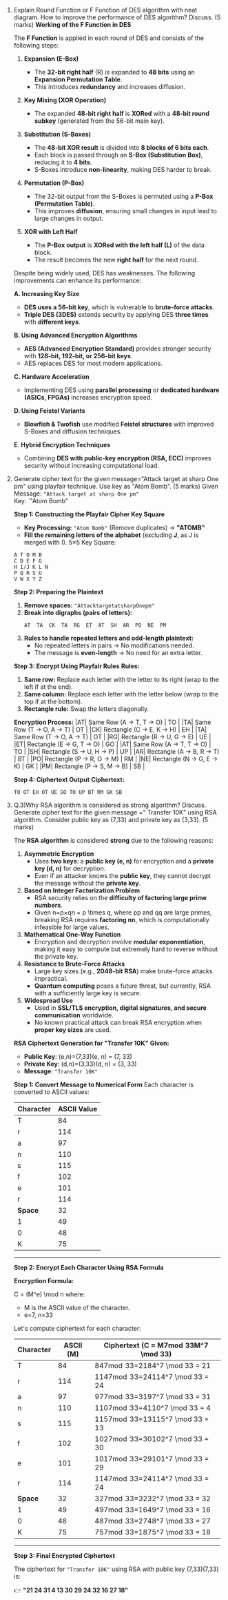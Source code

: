 
1. Explain Round Function or F Function of DES algorithm with neat diagram. How to improve the performance of DES algorithm? Discuss. (5 marks)
	**Working of the F Function in DES**
	
	The **F Function** is applied in each round of DES and consists of the following steps:
	
	1. **Expansion (E-Box)**
	    
	    - The **32-bit right half** (R) is expanded to **48 bits** using an **Expansion Permutation Table**.
	    - This introduces **redundancy** and increases diffusion.
	2. **Key Mixing (XOR Operation)**
	    
	    - The expanded **48-bit right half** is **XORed** with a **48-bit round subkey** (generated from the 56-bit main key).
	3. **Substitution (S-Boxes)**
	    
	    - The **48-bit XOR result** is divided into **8 blocks of 6 bits each**.
	    - Each block is passed through an **S-Box (Substitution Box)**, reducing it to **4 bits**.
	    - S-Boxes introduce **non-linearity**, making DES harder to break.
	4. **Permutation (P-Box)**
	    
	    - The 32-bit output from the S-Boxes is permuted using a **P-Box (Permutation Table)**.
	    - This improves **diffusion**, ensuring small changes in input lead to large changes in output.
	5. **XOR with Left Half**
	    
	    - The **P-Box output** is **XORed with the left half (L)** of the data block.
	    - The result becomes the new **right half** for the next round.
	
	Despite being widely used, DES has weaknesses. The following improvements can enhance its performance:
	
	**A. Increasing Key Size**
	- **DES uses a 56-bit key**, which is vulnerable to **brute-force attacks**.
	- **Triple DES (3DES)** extends security by applying DES **three times** with **different keys**.
	
	**B. Using Advanced Encryption Algorithms**
	- **AES (Advanced Encryption Standard)** provides stronger security with **128-bit, 192-bit, or 256-bit keys**.
	- AES replaces DES for most modern applications.
	
	**C. Hardware Acceleration**
	- Implementing DES using **parallel processing** or **dedicated hardware (ASICs, FPGAs)** increases encryption speed.
	
	**D. Using Feistel Variants**
	- **Blowfish & Twofish** use modified **Feistel structures** with improved S-Boxes and diffusion techniques.
	
	**E. Hybrid Encryption Techniques**
	
	- Combining **DES with public-key encryption (RSA, ECC)** improves security without increasing computational load.
2. Generate cipher text for the given message="Attack target at sharp One pm" using playfair technique. Use key as "Atom Bomb". (5 marks)
	Given Message: `"Attack target at sharp One pm"`  
	Key: `"Atom Bomb"
	
	**Step 1: Constructing the Playfair Cipher Key Square**
	- **Key Processing:** `"Atom Bomb"` (Remove duplicates) → **"ATOMB"**
	- **Fill the remaining letters of the alphabet** (excluding **J**, as J is merged with I).
	5×5 Key Square:
	```
	A T O M B
	C D E F G
	H I/J K L N
	P Q R S U
	V W X Y Z
	```
	
	**Step 2: Preparing the Plaintext**
	
	1. **Remove spaces:** `"AttacktargetatsharpOnepm"`
	2. **Break into digraphs (pairs of letters):**
	    ```
	    AT  TA  CK  TA  RG  ET  AT  SH  AR  PO  NE  PM
	    ```
	3. **Rules to handle repeated letters and odd-length plaintext:**
	    - No repeated letters in pairs → No modifications needed.
	    - The message is **even-length** → No need for an extra letter.

	**Step 3: Encrypt Using Playfair Rules**
	**Rules:**
	1. **Same row:** Replace each letter with the letter to its right (wrap to the left if at the end).
	2. **Same column:** Replace each letter with the letter below (wrap to the top if at the bottom).
	3. **Rectangle rule:** Swap the letters diagonally.
	
	**Encryption Process:**
	|AT| Same Row      (A → T, T → O)    | TO |
	|TA| Same Row      (T → O, A → T)    | OT |
	|CK| Rectangle      (C → E, K → H)    | EH |
	|TA| Same Row      (T → O, A → T)    | OT |
	|RG| Rectangle      (R → U, G → E)    | UE |
	|ET| Rectangle      (E → G, T → O)    | GO |
	|AT| Same Row      (A → T, T → O)    | TO |
	|SH| Rectangle      (S → U, H → P)    | UP |
	|AR| Rectangle      (A → B, R → T)    | BT |
	|PO| Rectangle      (P → R, O → M)    | RM |
	|NE| Rectangle      (N → G, E → K)    | GK |
	|PM| Rectangle      (P → S, M → B)    | SB |
	
	**Step 4: Ciphertext Output**
	**Ciphertext:**
	```
	TO OT EH OT UE GO TO UP BT RM GK SB
	```
3. Q.3)Why RSA algorithm is considered as strong algorithm? Discuss. Generate cipher text for the given message =" Transfer 10K" using RSA algorithm. Consider public key as (7,33) and private key as (3,33). (5 marks)
	
	The **RSA algorithm** is considered **strong** due to the following reasons:
	1. **Asymmetric Encryption**
	    - Uses **two keys**: a **public key (e, n)** for encryption and a **private key (d, n)** for decryption.
	    - Even if an attacker knows the **public key**, they cannot decrypt the message without the **private key**.
	2. **Based on Integer Factorization Problem**
	    - RSA security relies on the **difficulty of factoring large prime numbers**.
	    - Given n=p×qn = p \times q, where pp and qq are large primes, breaking RSA requires **factoring nn**, which is computationally infeasible for large values.
	3. **Mathematical One-Way Function**
	    - Encryption and decryption involve **modular exponentiation**, making it easy to compute but extremely hard to reverse without the private key.
	4. **Resistance to Brute-Force Attacks**
	    - Large key sizes (e.g., **2048-bit RSA**) make brute-force attacks impractical.
	    - **Quantum computing** poses a future threat, but currently, RSA with a sufficiently large key is secure.
	5. **Widespread Use**
	    - Used in **SSL/TLS encryption, digital signatures, and secure communication** worldwide.
	    - No known practical attack can break RSA encryption when **proper key sizes** are used.

	**RSA Ciphertext Generation for "Transfer 10K"**
	**Given:**
	- **Public Key**: (e,n)=(7,33)(e, n) = (7, 33)
	- **Private Key**: (d,n)=(3,33)(d, n) = (3, 33)
	- **Message**: `"Transfer 10K"`
	
	**Step 1: Convert Message to Numerical Form**
	Each character is converted to ASCII values:
	
	|Character|ASCII Value|
	|---|---|
	|T|84|
	|r|114|
	|a|97|
	|n|110|
	|s|115|
	|f|102|
	|e|101|
	|r|114|
	|**Space**|32|
	|1|49|
	|0|48|
	|K|75|
	
	---
	
	**Step 2: Encrypt Each Character Using RSA Formula**
	
	**Encryption Formula:**
	
	C = (M^e) \mod n
	where:
	
	- M is the ASCII value of the character.
	- e=7, n=33
	
	Let's compute ciphertext for each character:
	
	|Character|ASCII (M)|Ciphertext (C = M7mod  33M^7 \mod 33)|
	|---|---|---|
	|T|84|847mod  33=2184^7 \mod 33 = 21|
	|r|114|1147mod  33=24114^7 \mod 33 = 24|
	|a|97|977mod  33=3197^7 \mod 33 = 31|
	|n|110|1107mod  33=4110^7 \mod 33 = 4|
	|s|115|1157mod  33=13115^7 \mod 33 = 13|
	|f|102|1027mod  33=30102^7 \mod 33 = 30|
	|e|101|1017mod  33=29101^7 \mod 33 = 29|
	|r|114|1147mod  33=24114^7 \mod 33 = 24|
	|**Space**|32|327mod  33=3232^7 \mod 33 = 32|
	|1|49|497mod  33=1649^7 \mod 33 = 16|
	|0|48|487mod  33=2748^7 \mod 33 = 27|
	|K|75|757mod  33=1875^7 \mod 33 = 18|
	
	---
	
	**Step 3: Final Encrypted Ciphertext**
	
	The ciphertext for `"Transfer 10K"` using RSA with public key (7,33)(7,33) is:
	
	👉 **"21 24 31 4 13 30 29 24 32 16 27 18"**
	
